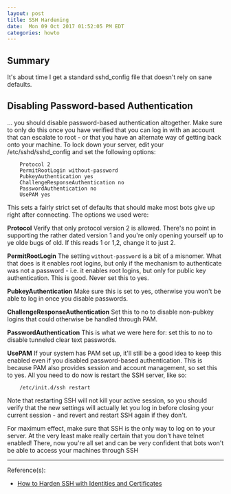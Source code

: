 ```yaml
---
layout: post
title: SSH Hardening  
date:  Mon 09 Oct 2017 01:52:05 PM EDT
categories: howto
---
```


## Summary

It's about time I get a standard sshd_config file that doesn't rely on sane defaults.

## Disabling Password-based Authentication

... you should disable password-based authentication altogether. Make sure to only do this once you have verified that
you can log in with an account that can
escalate to root - or that you have an alternate way of getting back onto your machine. To lock down your server, edit
your /etc/sshd/sshd_config and set the
following options:

        Protocol 2
        PermitRootLogin without-password
        PubkeyAuthentication yes
        ChallengeResponseAuthentication no
        PasswordAuthentication no
        UsePAM yes

This sets a fairly strict set of defaults that should make most bots give up right after connecting. The options we used
were:

**Protocol**
Verify that only protocol version 2 is allowed. There's no point in supporting the rather dated version 1 and you're
only opening yourself up to ye olde bugs
of old. If this reads 1 or 1,2, change it to just 2.

**PermitRootLogin**
The setting `without-password` is a bit of a misnomer. What that does is it enables root logins, but only if the
mechanism to authenticate was not a password -
i.e. it enables root logins, but only for public key authentication. This is good. Never set this to yes.

**PubkeyAuthentication**
Make sure this is set to yes, otherwise you won't be able to log in once you disable passwords.

**ChallengeResponseAuthentication**
Set this to no to disable non-pubkey logins that could otherwise be handled through PAM.

**PasswordAuthentication**
This is what we were here for: set this to no to disable tunneled clear text passwords.

**UsePAM**
If your system has PAM set up, it'll still be a good idea to keep this enabled even if you disabled password-based
authentication. This is because PAM also
provides session and account management, so set this to yes.
All you need to do now is restart the SSH server, like so:

        /etc/init.d/ssh restart

Note that restarting SSH will not kill your active session, so you should verify that the new settings will actually let
you log in before closing your
current session - and revert and restart SSH again if they don't.

For maximum effect, make sure that SSH is the only way to log on to your server. At the very least make really certain
that you don't have telnet enabled!
There, now you're all set and can be very confident that bots won't be able to access your machines through SSH

---

Reference(s):

* [How to Harden SSH with Identities and Certificates](https://ef.gy/hardening-ssh)
